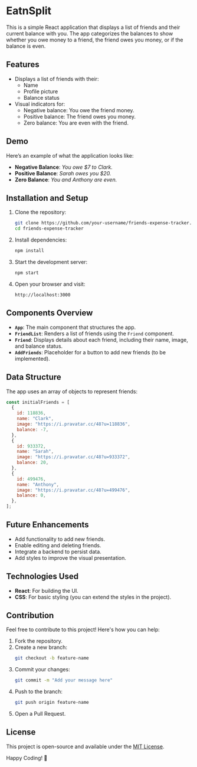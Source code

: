# EatnSplit

This is a simple React application that displays a list of friends and their current balance with you. The app categorizes the balances to show whether you owe money to a friend, the friend owes you money, or if the balance is even.

## Features

- Displays a list of friends with their:
  - Name
  - Profile picture
  - Balance status
- Visual indicators for:
  - Negative balance: You owe the friend money.
  - Positive balance: The friend owes you money.
  - Zero balance: You are even with the friend.
  
## Demo

Here’s an example of what the application looks like:

- **Negative Balance**: *You owe $7 to Clark.*
- **Positive Balance**: *Sarah owes you $20.*
- **Zero Balance**: *You and Anthony are even.*

## Installation and Setup

1. Clone the repository:
   ```bash
   git clone https://github.com/your-username/friends-expense-tracker.git
   cd friends-expense-tracker
   ```

2. Install dependencies:
   ```bash
   npm install
   ```

3. Start the development server:
   ```bash
   npm start
   ```

4. Open your browser and visit:
   ```
   http://localhost:3000
   ```

## Components Overview

- **`App`**: The main component that structures the app.
- **`FriendList`**: Renders a list of friends using the `Friend` component.
- **`Friend`**: Displays details about each friend, including their name, image, and balance status.
- **`AddFriends`**: Placeholder for a button to add new friends (to be implemented).

## Data Structure

The app uses an array of objects to represent friends:
```javascript
const initialFriends = [
  {
    id: 118836,
    name: "Clark",
    image: "https://i.pravatar.cc/48?u=118836",
    balance: -7,
  },
  {
    id: 933372,
    name: "Sarah",
    image: "https://i.pravatar.cc/48?u=933372",
    balance: 20,
  },
  {
    id: 499476,
    name: "Anthony",
    image: "https://i.pravatar.cc/48?u=499476",
    balance: 0,
  },
];
```

## Future Enhancements

- Add functionality to add new friends.
- Enable editing and deleting friends.
- Integrate a backend to persist data.
- Add styles to improve the visual presentation.

## Technologies Used

- **React**: For building the UI.
- **CSS**: For basic styling (you can extend the styles in the project).

## Contribution

Feel free to contribute to this project! Here's how you can help:
1. Fork the repository.
2. Create a new branch:
   ```bash
   git checkout -b feature-name
   ```
3. Commit your changes:
   ```bash
   git commit -m "Add your message here"
   ```
4. Push to the branch:
   ```bash
   git push origin feature-name
   ```
5. Open a Pull Request.

## License

This project is open-source and available under the [MIT License](LICENSE).

Happy Coding! 🎉
